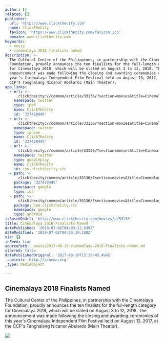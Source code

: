 ```yaml
---
author: []
related: []
publisher:
  url: 'https://www.clickthecity.com'
  name: ClickTheCity
  favicon: 'https://www.clickthecity.com/favicon.ico'
  domain: www.clickthecity.com
keywords:
  - movie
  - cinemalaya 2018 finalists named
description: >-
  The Cultural Center of the Philippines, in partnership with the Cinemalaya
  Foundation, proudly announces the ten finalists for the full-length category
  for Cinemalaya 2018, which will be slated on August 3 to 12, 2018. The
  announcement was made following the closing and awarding ceremonies of this
  year's Cinemalaya Independent Film Festival held on August 13, 2017, at the
  CCP's Tanghalang Nicanor Abelardo (Main Theater).
app_links:
  - url: >-
      clickthecity://common/article/33136/?section=movies&title=Cinemalaya+2018+Finalists+Named
    namespace: twitter
    type: ipad
    name: ClickTheCity
    id: '327428445'
  - url: >-
      clickthecity://common/article/33136/?section=movies&title=Cinemalaya+2018+Finalists+Named
    namespace: twitter
    type: iphone
    name: ClickTheCity
    id: '327428445'
  - url: >-
      clickthecity://common/article/33136/?section=movies&title=Cinemalaya+2018+Finalists+Named
    namespace: twitter
    type: googleplay
    name: ClickTheCity
    id: com.clickthecity.ctc
  - path: >-
      clickthecity/common/article/33136/?section=movies&title=Cinemalaya+2018+Finalists+Named
    package: '327428445'
    namespace: google
    type: ios
  - path: >-
      clickthecity/common/article/33136/?section=movies&title=Cinemalaya+2018+Finalists+Named
    package: com.clickthecity.ctc
    namespace: google
    type: android
isBasedOnUrl: 'http://www.clickthecity.com/movies/a/33136'
title: Cinemalaya 2018 Finalists Named
datePublished: '2018-07-02T04:03:22.839Z'
dateModified: '2018-07-02T04:03:19.180Z'
via: {}
inFeed: true
sourcePath: _posts/2017-08-19-cinemalaya-2018-finalists-named.md
starred: false
datePublishedOriginal: '2017-08-19T15:19:45.494Z'
_context: 'http://schema.org'
_type: MediaObject

---
```

<article style=""><h1>Cinemalaya 2018 Finalists Named</h1><p>The Cultural Center of the Philippines, in partnership with the Cinemalaya Foundation, proudly announces the ten finalists for the full-length category for Cinemalaya 2018, which will be slated on August 3 to 12, 2018. The announcement was made following the closing and awarding ceremonies of this year's Cinemalaya Independent Film Festival held on August 13, 2017, at the CCP's Tanghalang Nicanor Abelardo (Main Theater).</p><img src="https://cdn1.clickthecity.com/images/articles/content/599662b2d7c611.91429647.jpg" /></article>